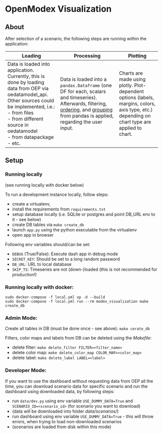 # OpenModex Visualization

## About

After selection of a scenario, the following steps are running within the application:

| Loading | Processing | Plotting |
|---------|------------|----------|
| Data is loaded into application. Currently, this is done by loading data from OEP via oedatamodel_api.<br>Other sources could be implemented, i.e.:<br>- from files<br>- from different source in oedatamodel<br>- from datapackage<br>- etc. | Data is loaded into a `pandas.Dataframe` (one DF for each, scalars and timeseries). Afterwards, filtering, [ordering](https://pandas.pydata.org/docs/reference/api/pandas.DataFrame.sort_values.html), and [grouping](https://pandas.pydata.org/docs/reference/api/pandas.DataFrame.groupby.html) from pandas is applied, regarding the user input. | Charts are made using plotly. Plot-dependent options (labels, margins, colors, axis type, etc.) depending on chart type are applied to chart. |

## Setup

### Running locally

(see running locally with docker below)

To run a development instance locally, follow steps:
- create a virtualenv, 
- install the requirements from `requirements.txt`
- setup database locally (i.e. SQLite or postgres and point DB_URL env to it - see below)
- create DB tables via `make create_db`
- launch `app.py` using the python executable from the virtualenv
- open app in browser

Following env variables should/can be set:
- `DEBUG` (True/False): Execute dash app in debug mode
- `SECRET_KEY`: Should be set to a long random password
- `DB_URL`: URL to local database
- `SKIP_TS`: Timeseries are not (down-)loaded (this is not recommended for production!)

### Running locally with docker:

```
sudo docker-compose -f local.yml up -d --build
sudo docker-compose -f local.yml run --rm modex_visualization make create_db
```

### Admin Mode:

Create all tables in DB (must be done once - see above):
`make cerate_db`

Filters, color maps and labels from DB can be deleted using the _Makefile_:
- delete filter: `make delete_filter FILTER=<filter_name>`
- delete color map: `make delete_color_map COLOR_MAP=<color_map>`
- delete label: `make delete_label LABEL=<label>`


### Developer Mode:

If you want to use the dashboard without requesting data from OEP all the time, 
you can download scenario data for specific scenario and run the dashboard using downloaded data, by following steps:
- run `data/dev.py` using env variable `USE_DUMMY_DATA=True` and `SCENARIO_ID=<scenario_id>` (for scenario you want to download)
- (data will be downloaded into folder _data/scenarios/_)
- run dashboard using env variable `USE_DUMMY_DATA=True` - this will throw errors, when trying to load non-downloaded scenarios
- (scenarios are loaded from disk within this mode)
